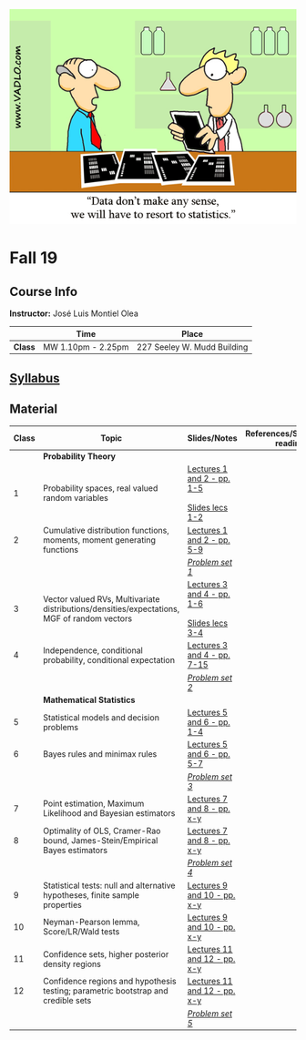 ![Statistics](docs/AuxFiles/website/Last-line-of-defense-statistics.gif)

# Fall 19

## Course Info

**Instructor:** José Luis Montiel Olea

|           | Time               | Place                       |
|-----------|--------------------|-----------------------------|
| **Class** | MW 1.10pm - 2.25pm | 227 Seeley W. Mudd Building |

## [Syllabus](docs/Syllabus/Syllabus.pdf)

## Material

| Class | Topic                                                                                       | Slides/Notes                                                                                                             | References/Suggested reading |
|-------|---------------------------------------------------------------------------------------------|--------------------------------------------------------------------------------------------------------------------------|------------------------------|
|       | **Probability Theory**                                                                      |                                                                                                                          |                              |
|     1 | Probability spaces, real valued random variables                                            | [Lectures 1 and 2 - pp. 1-5](docs/Lectures/Lectures01-2.pdf) <br /><br /> [Slides lecs 1-2](docs/Slides/Slides01-2.pdf)  |                              |
|     2 | Cumulative distribution functions, moments, moment generating functions                     | [Lectures 1 and 2 - pp. 5-9](docs/Lectures/Lectures01-2.pdf)                                                             |                              |
|       |                                                                                             | [*Problem set 1*](docs/ProblemSet/ProblemSet1.pdf)                                                                       |                              |
|     3 | Vector valued RVs, Multivariate distributions/densities/expectations, MGF of random vectors | [Lectures 3 and 4 - pp. 1-6](docs/Lectures/Lectures03-4.pdf) <br /><br />  [Slides lecs 3-4](docs/Slides/Slides03-4.pdf) |                              |
|     4 | Independence, conditional probability, conditional expectation                              | [Lectures 3 and 4 - pp. 7-15](docs/Lectures/Lectures03-4.pdf)                                                            |                              |
|       |                                                                                             | [*Problem set 2*](docs/ProblemSet/ProblemSet2.pdf)                                                                       |                              |
|       | **Mathematical Statistics**                                                                 |                                                                                                                          |                              |
|     5 | Statistical models and decision problems                                                    | [Lectures 5 and 6 - pp. 1-4](docs/Lectures/Lectures05-6.pdf)                                                             |                              |
|     6 | Bayes rules and minimax rules                                                               | [Lectures 5 and 6 - pp. 5-7](docs/Lectures/Lectures05-6.pdf)                                                             |                              |
|       |                                                                                             | [*Problem set 3*](docs/ProblemSet/ProblemSet2.pdf)                                                                       |                              |
|     7 | Point estimation, Maximum Likelihood and Bayesian estimators                                | [Lectures 7 and 8 - pp. x-y](docs/Lectures/Lectures07-8.pdf)                                                             |                              |
|     8 | Optimality of OLS, Cramer-Rao bound, James-Stein/Empirical Bayes estimators                 | [Lectures 7 and 8 - pp. x-y](docs/Lectures/Lectures07-8.pdf)                                                             |                              |
|       |                                                                                             | [*Problem set 4*](docs/ProblemSet/ProblemSet2.pdf)                                                                       |                              |
|     9 | Statistical tests: null and alternative hypotheses, finite sample properties                | [Lectures 9 and 10 - pp. x-y](docs/Lectures/Lectures07-8.pdf)                                                            |                              |
|    10 | Neyman-Pearson lemma, Score/LR/Wald tests                                                   | [Lectures 9 and 10 - pp. x-y](docs/Lectures/Lectures07-8.pdf)                                                            |                              |
|    11 | Confidence sets, higher posterior density regions                                           | [Lectures 11 and 12 - pp. x-y](docs/Lectures/Lectures07-8.pdf)                                                           |                              |
|    12 | Confidence regions and hypothesis testing; parametric bootstrap and credible sets           | [Lectures 11 and 12 - pp. x-y](docs/Lectures/Lectures07-8.pdf)                                                           |                              |
|       |                                                                                             | [*Problem set 5*](docs/ProblemSet/ProblemSet2.pdf)                                                                       |                              |
